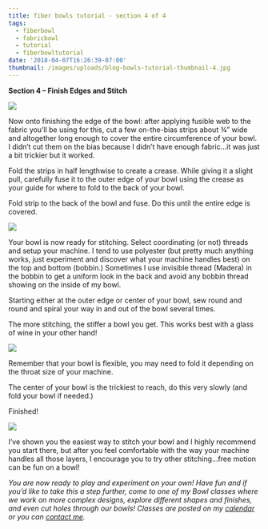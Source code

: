 ```yaml
---
title: fiber bowls tutorial - section 4 of 4
tags:
  - fiberbowl
  - fabricbowl
  - tutorial
  - fiberbowltutorial
date: '2018-04-07T16:26:39-07:00'
thumbnail: /images/uploads/blog-bowls-tutorial-thumbnail-4.jpg
---
```

**Section 4 – Finish Edges and Stitch**

<img class="img-responsive" src="/images/uploads/blog-bowls-tutorial-12.jpg">

Now onto finishing the edge of the bowl:  after applying fusible web to the fabric you’ll be using for this, cut a few on-the-bias strips about ¾” wide and altogether long enough to cover the entire circumference of your bowl.  I didn’t cut them on the bias because I didn’t have enough fabric…it was just a bit trickier but it worked.

Fold the strips in half lengthwise to create a crease. While giving it a slight pull, carefully fuse it to the outer edge of your bowl using the crease as your guide for where to fold to the back of your bowl.

Fold strip to the back of the bowl and fuse.  Do this until the entire edge is covered.

<img class="img-responsive" src="/images/uploads/blog-bowls-tutorial-13.jpg">

Your bowl is now ready for stitching.  Select coordinating (or not) threads and setup your machine.  I tend to use polyester (but pretty much anything works, just experiment and discover what your machine handles best) on the top and bottom (bobbin.) Sometimes I use invisible thread (Madera) in the bobbin to get a uniform look in the back and avoid any bobbin thread showing on the inside of my bowl.

Starting either at the outer edge or center of your bowl, sew round and round and spiral your way in and out of the bowl several times. 

The more stitching, the stiffer a bowl you get.  This works best with a glass of wine in your other hand!

<img class="img-responsive" src="/images/uploads/blog-bowls-tutorial-14.jpg">

Remember that your bowl is flexible, you may need to fold it depending on the throat size of your machine.

The center of your bowl is the trickiest to reach, do this very slowly (and fold your bowl if needed.)

Finished!

<img class="img-responsive" src="/images/uploads/blog-bowls-tutorial-15.jpg">

I’ve shown you the easiest way to stitch your bowl and I highly recommend you start there, but after you feel comfortable with the way your machine handles all those layers, I encourage you to try other stitching…free motion can be fun on a bowl!

_You are now ready to play and experiment on your own!  Have fun and if you’d like to take this a step further, come to one of my Bowl classes where we work on more complex designs, explore different shapes and finishes, and even cut holes through our bowls!  Classes are posted on my [calendar](https://www.hildemorin.com/calendar/) or you can [contact me](https://www.hildemorin.com/#contact)._
